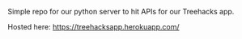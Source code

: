 Simple repo for our python server to hit APIs for our Treehacks app.

Hosted here: https://treehacksapp.herokuapp.com/
